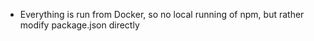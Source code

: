 - Everything is run from Docker, so no local running of npm, but rather modify package.json directly
